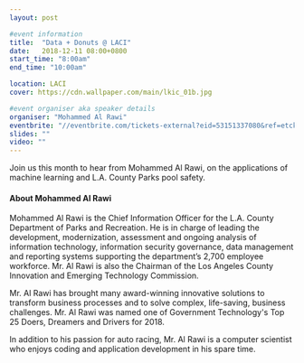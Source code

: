 ```yaml
---
layout: post

#event information
title:  "Data + Donuts @ LACI"
date:   2018-12-11 08:00+0800
start_time: "8:00am"
end_time: "10:00am"

location: LACI
cover: https://cdn.wallpaper.com/main/lkic_01b.jpg

#event organiser aka speaker details
organiser: "Mohammed Al Rawi"
eventbrite: "//eventbrite.com/tickets-external?eid=53151337080&ref=etckt"
slides: ""
video: ""
---
```


Join us this month to hear from Mohammed Al Rawi, on the applications of machine learning and L.A. County Parks pool safety.

#### About Mohammed Al Rawi

Mohammed Al Rawi is the Chief Information Officer for the L.A. County Department of Parks and Recreation. He is in charge of leading the development, modernization, assessment and ongoing analysis of information technology, information security governance, data management and reporting systems supporting the department’s 2,700 employee workforce. Mr. Al Rawi is also the Chairman of the Los Angeles County Innovation and Emerging Technology Commission. 

Mr. Al Rawi has brought many award-winning innovative solutions to transform business processes and to solve complex, life-saving, business challenges. Mr. Al Rawi was named one of Government Technology's Top 25 Doers, Dreamers and Drivers for 2018. 

In addition to his passion for auto racing, Mr. Al Rawi is a computer scientist who enjoys coding and application development in his spare time.
